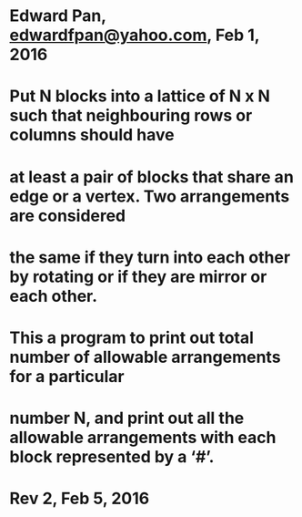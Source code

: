 # Edward Pan, edwardfpan@yahoo.com, Feb 1, 2016
# Put N blocks into a lattice of N x N such that neighbouring rows or columns should have 
# at least a pair of blocks that share an edge or a vertex. Two arrangements are considered 
# the same if they turn into each other by rotating or if they are mirror or each other. 
# This a program to print out total number of allowable arrangements for a particular 
# number N, and print out all the allowable arrangements with each block represented by a ‘#’.  
#
# Rev 2, Feb 5, 2016

